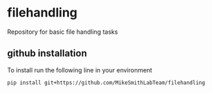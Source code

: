 # filehandling
Repository for basic file handling tasks

## github installation
To install run the following line in your environment

    pip install git+https://github.com/MikeSmithLabTeam/filehandling
